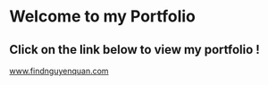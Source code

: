 # Welcome to my Portfolio

## Click on the link below to view my portfolio !

www.findnguyenquan.com
